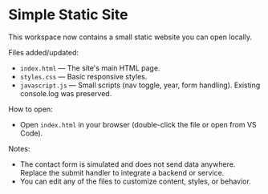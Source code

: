 # Simple Static Site

This workspace now contains a small static website you can open locally.

Files added/updated:

- `index.html` — The site's main HTML page.
- `styles.css` — Basic responsive styles.
- `javascript.js` — Small scripts (nav toggle, year, form handling). Existing console.log was preserved.

How to open:

- Open `index.html` in your browser (double-click the file or open from VS Code).

Notes:

- The contact form is simulated and does not send data anywhere. Replace the submit handler to integrate a backend or service.
- You can edit any of the files to customize content, styles, or behavior.
